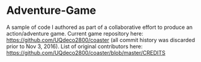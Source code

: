 # Adventure-Game
A sample of code I authored as part of a collaborative effort to produce an action/adventure game. Current game repository here: https://github.com/UQdeco2800/coaster (all commit history was discarded prior to Nov 3, 2016). List of original contributors here: https://github.com/UQdeco2800/coaster/blob/master/CREDITS
